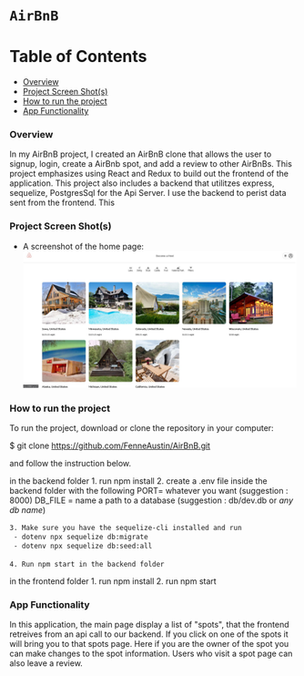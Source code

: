 
# `AirBnB`

# Table of Contents

* [Overview](#overview)
* [Project Screen Shot(s)](#Project-Screen-Shot(s))
* [How to run the project](#How-to-run-the-project)
* [App Functionality](#app-functionality)


### Overview

In my AirBnB project, I created an AirBnB clone that allows the user to signup, login, create a AirBnb spot, and add a review to other AirBnBs. This project emphasizes using React and Redux to build out the frontend of the application. This project also includes a backend that utilitzes express, sequelize, PostgresSql for the Api Server. I use the backend to perist data sent from the frontend. This


### Project Screen Shot(s)

* A screenshot of the home page:
![Screenshot1](../Home%20Page.JPG "Screenshoot")



### How to run the project

To run the project, download or clone the repository in your computer:

 $ git clone https://github.com/FenneAustin/AirBnB.git

 and follow the instruction below.

 in the backend folder
    1. run npm install
    2. create a .env file inside the backend folder with the following
    PORT= whatever you want (suggestion : 8000)
    DB_FILE = name a path to a database (suggestion : db/dev.db or *any db name*)

    3. Make sure you have the sequelize-cli installed and run
     - dotenv npx sequelize db:migrate
     - dotenv npx sequelize db:seed:all

    4. Run npm start in the backend folder

in the frontend folder
    1. run npm install
    2. run npm start


### App Functionality

In this application, the main page display a list of "spots", that the frontend retreives from an api call to our backend. If you click on one of the spots it will bring you to that spots page. Here if you are the owner of the spot  you can make changes to the spot information. Users who visit a spot page can also leave a review.
